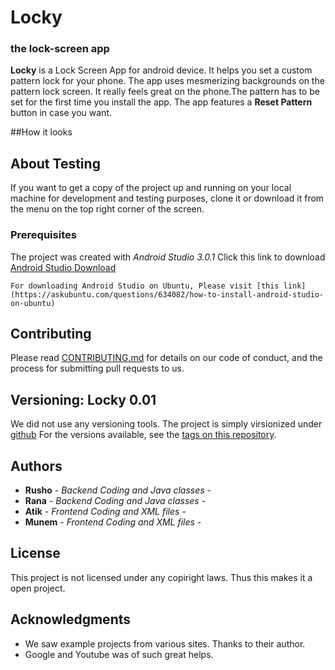 # Locky 
### the lock-screen app

**Locky** is a Lock Screen App for android device. It helps you set a custom pattern lock for your phone. The app uses mesmerizing backgrounds on the pattern lock screen. It really feels great on the phone.The pattern has to be set for the first time you install the app. The app features a **Reset Pattern** button in case you want.

##How it looks

## About Testing

If you want to get a copy of the project up and running on your local machine for development and testing purposes, clone it or download it from the menu on the top right corner of the screen.

### Prerequisites

The project was created with *Android Studio 3.0.1*
Click this link to download [Android Studio Download](https://developer.android.com/studio/index.html) 

```
For downloading Android Studio on Ubuntu, Please visit [this link](https://askubuntu.com/questions/634082/how-to-install-android-studio-on-ubuntu)
```
## Contributing

Please read [CONTRIBUTING.md](https://gist.github.com/PurpleBooth/b24679402957c63ec426) for details on our code of conduct, and the process for submitting pull requests to us.

## Versioning: Locky 0.01
We did not use any versioning tools. The project is simply virsionized under [github](www.github.com)
For the versions available, see the [tags on this repository](https://github.com/Rusho-RU/Locky). 

## Authors
* **Rusho** - *Backend Coding and Java classes* -
* **Rana** - *Backend Coding and Java classes* -
* **Atik** - *Frontend Coding and XML files* -
* **Munem** - *Frontend Coding and XML files* -

## License

This project is not licensed under any copiright laws. Thus this makes it a open project.

## Acknowledgments

* We saw example projects from various sites. Thanks to their author.
* Google and Youtube was of such great helps.


